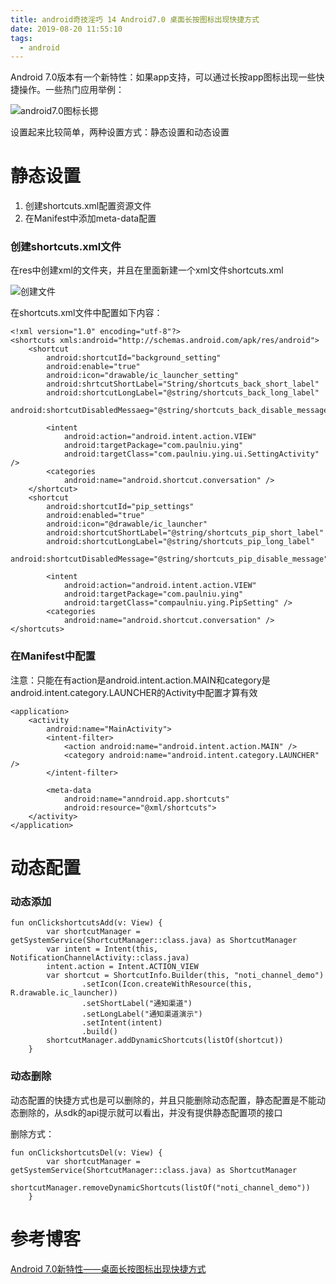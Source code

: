 ```yaml
---
title: android奇技淫巧 14 Android7.0 桌面长按图标出现快捷方式
date: 2019-08-20 11:55:10
tags:
  - android
---
```

<!--more-->
Android 7.0版本有一个新特性：如果app支持，可以通过长按app图标出现一些快捷操作。一些热门应用举例： 

![android7.0图标长摁](/assets/tools/tools_7.0.png)

设置起来比较简单，两种设置方式：静态设置和动态设置

# 静态设置

1. 创建shortcuts.xml配置资源文件
2. 在Manifest中添加meta-data配置

### 创建shortcuts.xml文件

在res中创建xml的文件夹，并且在里面新建一个xml文件shortcuts.xml

![创建文件](/assets/tools/tools_7.0_02.png)

在shortcuts.xml文件中配置如下内容：
```
<!xml version="1.0" encoding="utf-8"?>
<shortcuts xmls:android="http://schemas.android.com/apk/res/android">
    <shortcut
        android:shortcutId="background_setting"
        android:enable="true"
        android:icon="drawable/ic_launcher_setting"
        android:shrtcutShortLabel="String/shortcuts_back_short_label"
        android:shortcutLongLabel="@string/shortcuts_back_long_label"
        android:shortcutDisabledMessaeg="@string/shortcuts_back_disable_message">

        <intent
            android:action="android.intent.action.VIEW"
            android:targetPackage="com.paulniu.ying"
            android:targetClass="com.paulniu.ying.ui.SettingActivity" />
        <categories
            android:name="android.shortcut.conversation" />
    </shortcut>
    <shortcut
        android:shortcutId="pip_settings"
        android:enabled="true"
        android:icon="@drawable/ic_launcher"
        android:shortcutShortLabel="@string/shortcuts_pip_short_label"
        android:shortcutLongLabel="@string/shortcuts_pip_long_label"
        android:shortcutDisabledMessage="@string/shortcuts_pip_disable_message">

        <intent
            android:action="android.intent.action.VIEW"
            android:targetPackage="com.paulniu.ying"
            android:targetClass="compaulniu.ying.PipSetting" />
        <categories
            android:name="android.shortcut.conversation" />
</shortcuts>
```

### 在Manifest中配置
注意：只能在有action是android.intent.action.MAIN和category是android.intent.category.LAUNCHER的Activity中配置才算有效

```
<application>
    <activity
        android:name="MainActivity">
        <intent-filter>
            <action android:name="android.intent.action.MAIN" />
            <category android:name="android.intent.category.LAUNCHER" />
        </intent-filter>

        <meta-data
            android:name="anndroid.app.shortcuts"
            android:resource="@xml/shortcuts">
    </activity>    
</application>
```

# 动态配置

### 动态添加
```
fun onClickshortcutsAdd(v: View) {
        var shortcutManager = getSystemService(ShortcutManager::class.java) as ShortcutManager
        var intent = Intent(this, NotificationChannelActivity::class.java)
        intent.action = Intent.ACTION_VIEW
        var shortcut = ShortcutInfo.Builder(this, "noti_channel_demo")
                .setIcon(Icon.createWithResource(this, R.drawable.ic_launcher))
                .setShortLabel("通知渠道")
                .setLongLabel("通知渠道演示")
                .setIntent(intent)
                .build()
        shortcutManager.addDynamicShortcuts(listOf(shortcut))
    }
```

### 动态删除

动态配置的快捷方式也是可以删除的，并且只能删除动态配置，静态配置是不能动态删除的，从sdk的api提示就可以看出，并没有提供静态配置项的接口

删除方式：
```
fun onClickshortcutsDel(v: View) {
        var shortcutManager = getSystemService(ShortcutManager::class.java) as ShortcutManager
        shortcutManager.removeDynamicShortcuts(listOf("noti_channel_demo"))
    }
```

# 参考博客
[Android 7.0新特性——桌面长按图标出现快捷方式](https://blog.csdn.net/LVXIANGAN/article/details/84104786)